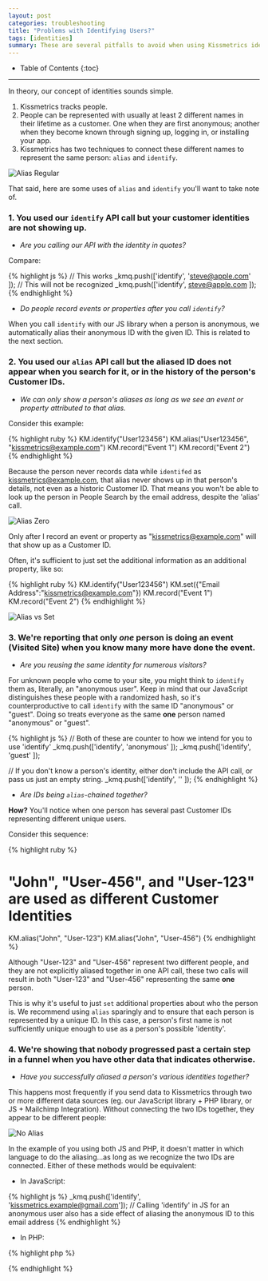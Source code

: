 ```yaml
---
layout: post
categories: troubleshooting
title: "Problems with Identifying Users?"
tags: [identities]
summary: These are several pitfalls to avoid when using Kissmetrics identities.
---
```

* Table of Contents
{:toc}
* * *

In theory, our concept of identities sounds simple.

1. Kissmetrics tracks people.
2. People can be represented with usually at least 2 different names in their lifetime as a customer. One when they are first anonymous; another when they become known through signing up, logging in, or installing your app.
3. Kissmetrics has two techniques to connect these different names to represent the same person: `alias` and `identify`.

![Alias Regular][alias-regular]

That said, here are some uses of `alias` and `identify` you'll want to take note of.

### 1. You used our `identify` API call but your customer identities are not showing up.

* *Are you calling our API with the identity in quotes?*

Compare:

{% highlight js %}
// This works
_kmq.push(['identify', 'steve@apple.com' ]);
// This will not be recognized
_kmq.push(['identify', steve@apple.com ]);
{% endhighlight %}

* *Do people record events or properties after you call `identify`?*

When you call `identify` with our JS library when a person is anonymous, we automatically alias their anonymous ID with the given ID. This is related to the next section.


### 2. You used our `alias` API call but the aliased ID does not appear when you search for it, or in the history of the person's Customer IDs.

* *We can only show a person's aliases as long as we see an event or property attributed to that alias.*

Consider this example:

{% highlight ruby %}
KM.identify("User123456")
KM.alias("User123456", "kissmetrics@example.com")
KM.record("Event 1")
KM.record("Event 2")
{% endhighlight %}

Because the person never records data while `identifed` as kissmetrics@example.com, that alias never shows up in that person's details, not even as a historic Customer ID. That means you won't be able to look up the person in People Search by the email address, despite the 'alias' call.

![Alias Zero][alias-zero]

Only after I record an event or property as "kissmetrics@example.com" will that show up as a Customer ID.

Often, it's sufficient to just set the additional information as an additional property, like so:

{% highlight ruby %}
KM.identify("User123456")
KM.set({"Email Address":"kissmetrics@example.com"})
KM.record("Event 1")
KM.record("Event 2")
{% endhighlight %}

![Alias vs Set][alias-vs-set]


### 3. We're reporting that only *one* person is doing an event (Visited Site) when you know many more have done the event.

* *Are you reusing the same identity for numerous visitors?*

For unknown people who come to your site, you might think to `identify` them as, literally, an "anonymous user". Keep in mind that our JavaScript distinguishes these people with a randomized hash, so it's counterproductive to call `identify` with the same ID "anonymous" or "guest". Doing so treats everyone as the same **one** person named "anonymous" or "guest".

{% highlight js %}
// Both of these are counter to how we intend for you to use 'identify'
_kmq.push(['identify', 'anonymous' ]);
_kmq.push(['identify', 'guest' ]);

// If you don't know a person's identity, either don't include the API call, or pass us just an empty string.
_kmq.push(['identify', '' ]);
{% endhighlight %}

* *Are IDs being `alias`-chained together?*

**How?** You'll notice when one person has several past Customer IDs representing different unique users.

Consider this sequence:

{% highlight ruby %}
# "John", "User-456", and "User-123" are used as different Customer Identities
KM.alias("John", "User-123")
KM.alias("John", "User-456")
{% endhighlight %}

Although "User-123" and "User-456" represent two different people, and they are not explicitly aliased together in one API call, these two calls will result in both "User-123" and "User-456" representing the same **one** person.

This is why it's useful to just `set` additional properties about who the person is. We recommend using `alias` sparingly and to ensure that each person is represented by a unique ID. In this case, a person's first name is not sufficiently unique enough to use as a person's possible 'identity'.


### 4. We're showing that nobody progressed past a certain step in a funnel when you have other data that indicates otherwise.

* *Have you successfully aliased a person's various identities together?*

This happens most frequently if you send data to Kissmetrics through two or more different data sources (eg. our JavaScript library + PHP library, or JS + Mailchimp Integration). Without connecting the two IDs together, they appear to be different people:

![No Alias][no-alias]

In the example of you using both JS and PHP, it doesn't matter in which language to do the aliasing...as long as we recognize the two IDs are connected. Either of these methods would be equivalent:

* In JavaScript:

{% highlight js %}
_kmq.push(['identify', 'kissmetrics.example@gmail.com']);
// Calling 'identify' in JS for an anonymous user also has a side effect of aliasing the anonymous ID to this email address
{% endhighlight %}

* In PHP:

{% highlight php %}
<?
 KM::alias('kissmetrics.example@gmail.com', 'User123456')
?>
{% endhighlight %}

[alias-regular]: https://s3.amazonaws.com/kissmetrics-support-files/assets/troubleshooting/troubleshooting-identities/alias-regular.png
[alias-zero]: https://s3.amazonaws.com/kissmetrics-support-files/assets/troubleshooting/troubleshooting-identities/alias-zero.png
[alias-vs-set]: https://s3.amazonaws.com/kissmetrics-support-files/assets/troubleshooting/troubleshooting-identities/alias-vs-set.png
[no-alias]: https://kissmetrics-support-files.s3.amazonaws.com/assets/troubleshooting/troubleshooting-identities/no-alias.png
